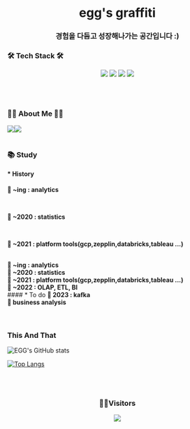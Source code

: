<h1 class="ng-font" align="center"><b>egg's graffiti</b></h1>
<h3 class="ng-font" align="center">경험을 다듬고 성장해나가는 공간입니다 :)</h3>


### 🛠 Tech Stack 🛠 
<p align="center">
<img src="https://img.shields.io/badge/Python-3776AB?style=flat&logo=Python&logoColor=white"/>
<img src="https://img.shields.io/badge/R-276DC3?style=flat&logo=R&logoColor=white"/>
<img src="https://img.shields.io/badge/GCP-F9AB00?style=flat&logo=GoogleCloud&logoColor=black"/>
<img src="https://img.shields.io/badge/git-F05032?style=flat&logo=git&logoColor=gray"/>
</p>
<br><br>

### 👨‍🌾 About Me 👨‍🌾 
<a href="https://wolny.tistory.com/"><img src="https://img.shields.io/badge/My daily life blog-A9BCF5?style=flat-square&logo=GitHub Sponsors&logoColor=white&link=https://wolny.tistory.com/"/></a><a href="mailto:dldmswl10012@gmail.com"><img src="https://img.shields.io/badge/Gmail-D0A9F5?style=flat-square&logo=Gmail&logoColor=red&link=mailto:dldmswl10012@gmail.com"/></a>
<br><br>

### 📚 Study
#### * History
<div class="in" style="font-weight:bold">
    <p>💙 ~ing : analytics </p><br>
    <p>🧡 ~2020 : statistics </p><br>
    <p>🤍 ~2021 : platform tools(gcp,zepplin,databricks,tableau ...) </p><br>
</div>
<span style="font-weight:bold">💙 ~ing : analytics </span><br>
<span style="font-weight:bold">🧡 ~2020 : statistics </span><br>
<span style="font-weight:bold">🤍 ~2021 : platform tools(gcp,zepplin,databricks,tableau ...) </span><br>
<span style="font-weight:bold">💜 ~2022 : OLAP, ETL, BI </span><br>
#### * To do
<span style="font-weight:bold">💚 2023 : kafka</span><br>
<span style="font-weight:bold">💛 business analysis</span><br>
<br><br>


### This And That

![EGG's GitHub stats](https://github-readme-stats.vercel.app/api?username=egg-yo&show_icons=true&theme=radical)

[![Top Langs](https://github-readme-stats.vercel.app/api/top-langs/?username=egg-yo&layout=compact)](https://github.com/egg-yo/github-readme-stats)

<div align=center>

<br><br>

### 🎅🔖Visitors

<a href="https://hits.seeyoufarm.com"><img src="https://hits.seeyoufarm.com/api/count/incr/badge.svg?url=https%3A%2F%2Fwww.github.com%2Fegg-yo%2Fhit-counter&count_bg=%23DFD7D7&title_bg=%23BE3434&icon=protocols-dot-io.svg&icon_color=%230B0A0A&title=hits&edge_flat=false"/></a>

<br><br>
</div>
